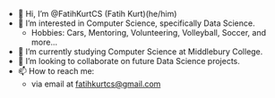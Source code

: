 - 👋 Hi, I’m @FatihKurtCS (Fatih Kurt)(he/him)
- 👀 I’m interested in Computer Science, specifically Data Science.
    - Hobbies: Cars, Mentoring, Volunteering, Volleyball, Soccer, and more...
- 🌱 I’m currently studying Computer Science at Middlebury College.
- 💞️ I’m looking to collaborate on future Data Science projects.
- 📫 How to reach me:
    - via email at fatihkurtcs@gmail.com

<!---
FatihKurtCS/FatihKurtCS is a ✨ special ✨ repository because its `README.md` (this file) appears on your GitHub profile.
You can click the Preview link to take a look at your changes.
--->
